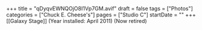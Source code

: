 +++
title = "qDyqvEWNQOjO8I1Vp7GM.avif"
draft = false
tags = ["Photos"]
categories = ["Chuck E. Cheese's"]
pages = ["Studio C"]
startDate = ""
+++
[[Galaxy Stage]] (Year installed: April 2011) (Now retired)
